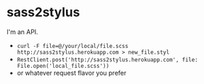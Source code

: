 sass2stylus
===========

I'm an API.
* `curl -F file=@/your/local/file.scss http://sass2stylus.herokuapp.com > new_file.styl`
* `RestClient.post('http://sass2stylus.herokuapp.com', file: File.open('local_file.scss'))`
* or whatever request flavor you prefer
